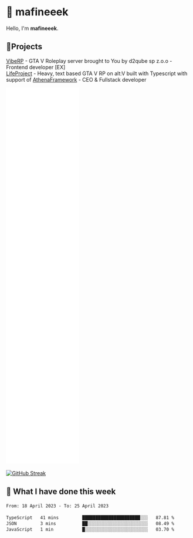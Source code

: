 # 👋 mafineeek
Hello, I'm **mafineeek**.

## 📝Projects

[VibeRP](https://v-rp.pl) - GTA V Roleplay server brought to You by d2qube sp z.o.o - Frontend developer [EX]
<br>
[LifeProject](https://github.com/LifeProject-Roleplay/) - Heavy, text based GTA V RP on alt:V built with Typescript with support of [AthenaFramework](https://github.com/Athena-Roleplay-Framework/) - CEO & Fullstack developer

![](./github-metrics.svg)

[![GitHub Streak](https://streak-stats.demolab.com/?user=mafineeek)](https://git.io/streak-stats)

## 📰 What I have done this week
<!--START_SECTION:waka-->

```text
From: 18 April 2023 - To: 25 April 2023

TypeScript   41 mins         ██████████████████████░░░   87.81 %
JSON         3 mins          ██░░░░░░░░░░░░░░░░░░░░░░░   08.49 %
JavaScript   1 min           █░░░░░░░░░░░░░░░░░░░░░░░░   03.70 %
```

<!--END_SECTION:waka-->
